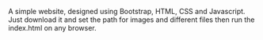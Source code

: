 A simple website, designed using Bootstrap, HTML, CSS and Javascript.
Just download it and set the path for images and different files then run the index.html on any browser.